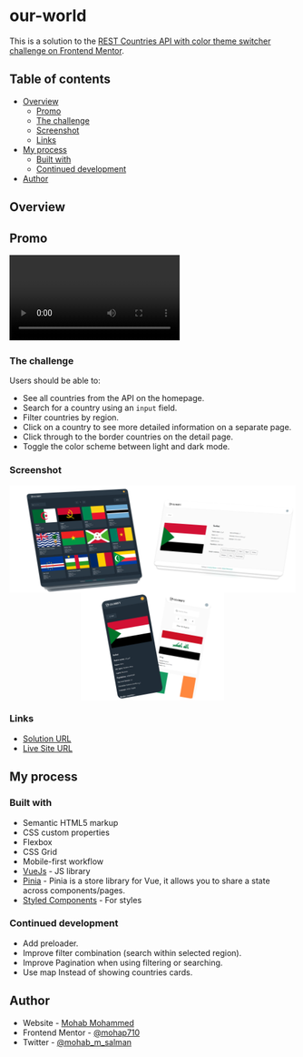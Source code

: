 # our-world

This is a solution to the [REST Countries API with color theme switcher challenge on Frontend Mentor](https://www.frontendmentor.io/challenges/rest-countries-api-with-color-theme-switcher-5cacc469fec04111f7b848ca).

## Table of contents

- [Overview](#overview)
  - [Promo](#promo)
  - [The challenge](#the-challenge)
  - [Screenshot](#screenshot)
  - [Links](#links)
- [My process](#my-process)
  - [Built with](#built-with)
  - [Continued development](#continued-development)
- [Author](#author)

## Overview

## Promo

<video style="max-width:500px;aspect-ratio:16 / 9" src="./public/Promo.mp4"></video>

### The challenge

Users should be able to:

- See all countries from the API on the homepage.
- Search for a country using an `input` field.
- Filter countries by region.
- Click on a country to see more detailed information on a separate page.
- Click through to the border countries on the detail page.
- Toggle the color scheme between light and dark mode.

### Screenshot

<div style="display:flex;flex-wrap:wrap;justify-content:center">

<img src="./public/screenshots/home-dark.png" style="width:50%"/>
<img src="./public/screenshots/detail-page-light.png" style="width:50%"/>
<br>
<img src="./public/screenshots/mobile.png" style="width:50%"/>
</div>

### Links

- [Solution URL](https://github.com/mohap710/globify)
- [Live Site URL](https://mohap710.github.io/globify/)

## My process

### Built with

- Semantic HTML5 markup
- CSS custom properties
- Flexbox
- CSS Grid
- Mobile-first workflow
- [VueJs](https://vuejs.org/) - JS library
- [Pinia](https://pinia.vuejs.org/) - Pinia is a store library for Vue, it allows you to share a state across components/pages.
- [Styled Components](https://styled-components.com/) - For styles

### Continued development

- Add preloader.
- Improve filter combination (search within selected region).
- Improve Pagination when using filtering or searching.
- Use map Instead of showing countries cards.

## Author

- Website - [Mohab Mohammed](https://www.mohap710.github.io/My-Portfolio)
- Frontend Mentor - [@mohap710](https://www.frontendmentor.io/profile/mohap710)
- Twitter - [@mohab_m_salman](https://www.twitter.com/mohab_m_salman)

